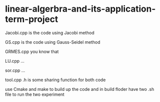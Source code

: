 # linear-algerbra-and-its-application-term-project

Jacobi.cpp is the code using Jacobi method

GS.cpp is the code using Gauss-Seidel method

GRMES.cpp you know that

LU.cpp ...

sor.cpp ...

tool.cpp .h is some sharing function for both code

use Cmake and make to build up the code and in build floder have two .sh file to run the two experiment
